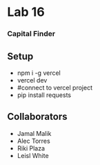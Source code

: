 # Lab 16
### Capital Finder

## Setup
- npm i -g vercel
- vercel dev
- #connect to vercel project
- pip install requests

## Collaborators
- Jamal Malik
- Alec Torres
- Riki Plaza
- Leisl White